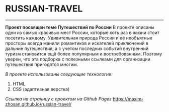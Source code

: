 # RUSSIAN-TRAVEL
------

**Проект посвящен теме Путешествий по России**
В проекте описаны одни из самых красивых мест России, которые хоть раз в жизни стоит посетить каждому. Удивительная природа России и её необъятные просторы всегда манили романтиков и искателей приключений в дальние путешествия, а с учетом последних событий внутренний туризм становится ещё более популярным и востребованным. Поэтому уверен, что эта подборка с полезными ссылками для организации путешествия пригодятся многим.

_В проекте использованы следующие технологии:_
1. HTML
2. CSS (адаптивная верстка)

_Ссылка на страницу с проектом на Github Pages_
https://maxim-zhosan.github.io/russian-travel/
